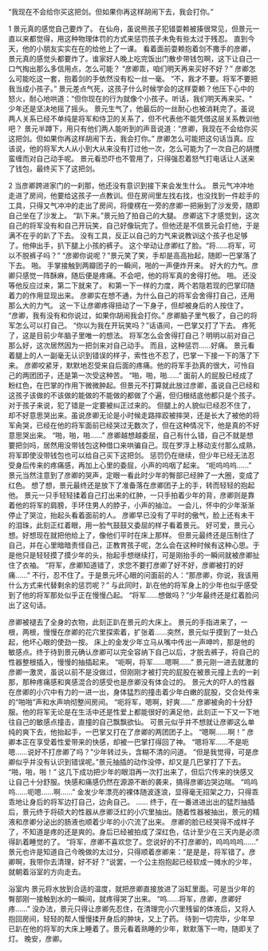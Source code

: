 “我现在不会给你买这把剑。但如果你再这样胡闹下去，我会打你。”

1
景元真的感觉自己要炸了。
在仙舟，虽说熊孩子犯错耍赖被揍很常见，但景元一直以来都觉得，用这种物理体罚的方式来惩罚孩子未免有些太过于残忍。
直到今天，他的小朋友实实在在的给他上了一课。
看着面前耍赖抱着剑不撒手的彦卿，景元真的感觉头都要炸了。谁家好人晚上吃完饭出门散步带钱包啊，这下让自己一口气掏出那么多信用点，怎么可能？
“彦卿乖，咱们明天再来买好不好？”
彦卿怎么可能吃这一套，抱着剑的手依然没有松一丝一毫。
“不，我才不要。将军不要把我当成小孩子。”
景元差点气死，这孩子什么时候学会的这样耍赖？他压下心中的怒火，耐心地哄道：“但你现在的行为就像个小孩子。听话，我们明天再来买。“
少年还是坚决地摇了摇头。
景元生气了，他最后的一丝耐心也被消耗完了。虽说两人关系已经不单纯是将军和侍卫的关系了，但不代表他不能凭借这层关系教训他吧？
景元半蹲下，用只有他们两人能听到的声音说道：“彦卿，我现在不会给你买这把剑。但如果你再这样胡闹下去，我会打你。”
彦卿怎么可能把这句话当真。应该说，他的将军大人从小到大从来没有打过他一次，怎么可能为了一次自己的胡搅蛮缠而对自己动手呢。
景元看恐吓也不管用了，只得强忍着怒气打电话让人送来了钱包，最终买下了这把剑。

2
当彦卿跨进家门的一刹那，他还没有意识到接下来会发生什么。
景元气冲冲地走进了房间，他要给这孩子一点教训。但在房间里左找右找，也没找到一件趁手的工具，只得又气冲冲的走出了房间，将傻楞在一旁的彦卿一把揪到了沙发旁，随即自己坐在了沙发上。
“趴下来。”景元拍了拍自己的大腿。
彦卿这下才感觉到，这次自己的将军没有和自己开玩笑，自己好像玩完了。但他还是不信景元会打他，于是满不在乎的趴了下去。
没有工具，反正以自己的力气来说教训这个孩子也足够了。他伸出手，扒下腿上小孩的裤子。
这个举动让彦卿红了脸。“将……将军，可以不脱裤子吗？”
“彦卿你说呢？”景元笑了笑，手却是高高抬起，随即一巴掌落了下去。
啪。
手掌接触到两瓣团子的一瞬间，啪的一声便炸开来。
好大的力气。彦卿只感觉一阵酥麻，随后便是疼痛。不会吧，他的将军真的舍得打他。
啪。
还没等他反应过来，第二下就来了。
和第一下一样的力度，两个若隐若现的巴掌印随着力的作用显现出来。
彦卿实在想不通，为什么自己的将军会舍得打自己，还用那么大的力气。
这一下让彦卿疼得扭动了一下身子，但却被身后的人按住了。
“彦卿，我有没有和你说过，如果你胡闹我会打你。”
彦卿脑子里气极了，自己的将军怎么可以打自己。
“你以为我在开玩笑吗？”话语间，一巴掌又打了下去。
疼死了，这是目前少年脑子里唯一的想法。
将军怎么会舍得打自己？明明以前对自己那么好，这次居然因为一把剑来对自己动手。
而且，这种惩罚……好痛。
景元看着腿上的人一副毫无认识到错误的样子，索性也不忍了，巴掌一下接一下的落了下来。
彦卿咬紧牙，默默地忍受来自后面的疼痛。他的将军手劲真的很大，可怜自己的两团团子，还是第一次受这种苦。
“啪，啪，啪……”
面前人的屁股已经成了粉红色，在巴掌的作用下微微肿起。但景元不打算就此放过彦卿，虽说自己已经和这孩子该做的不该做的能做的不能做的都做了个遍，但归根结底他都只是个孩子。对于孩子来说，犯了错是一定要被纠正过来的。
但腿上的人貌似已经忍不住了，却不好意思哭出来。虽说彦卿无论是小时候走路摔跤被摔哭，还是长大了被他的将军肏哭，已经在他的将军面前已经哭过无数次了，但在这种情况下，他是真的不好意思哭出来。
“啪，啪，啪……”
彦卿越想越委屈，自己有什么错，自己不就是想要把剑吗，居然用没带钱包这种借口来哄骗自己。现在罗浮上移动支付那么成熟，将军即使没带钱包也可以给自己买下这把剑。
惩罚仍在继续，但少年已经无法忍受身后传来的疼痛感，再加上心里的委屈，小声的呜咽了起来。
“呃呜呜呜……”
景元当然注意到了彦卿的哭声，定眼一看此时少年的臀部已经肿了一大圈，变成了红色。
想了想，景元最终还是放下了准备落在彦卿团子上的手，转而轻轻的抱起他。
景元一只手轻轻揉着自己打出来的红肿，一只手拍着少年的背，彦卿则是靠着他的将军的肩膀，手环住男人的脖子，小声的抽泣。
一会儿，怀中的少年渐渐停止了哭泣，抬起头看着面前的人。
彦卿早已没有了平时的傲气，脸上还有未干的泪珠，此刻正红着眼，用一脸气鼓鼓又委屈的样子看着景元。
好可爱，景元心想。好想现在就把他给上了，像他们平时在床上那样。
但景元最终还是压制住了自己，并在心里暗暗责怪自己，正教育孩子呢，怎么会在这种时候有这种心思。于是他只是轻轻摸了摸少年的头，抬起手想继续打，可是刚抬手的一瞬间就被彦卿扯住了衣袖。
“将军，彦卿知道错了，求您不要打彦卿了好不好，彦卿被打的好痛……”
不行，忍不住了。于是景元坏心眼的问面前的人：“那彦卿，你说，我该用什么方式来代替剩余的惩罚呢？”
与此同时，趴在他的将军身上的少年也似乎感受到了他的将军那处似乎正在慢慢凸起。
“将军……想做吗？”少年最终还是红着脸问出了这句话。

彦卿被褪去了全身的衣物，此刻正趴在景元的大床上。
景元的手指进来了，一根，两根，慢慢在彦卿的花穴里探索着，扩张着……突然，景元似乎摸到了一处凸起，他坏心眼的使劲一按。
床上的金发少年立马从嘴中传出一声呻吟，那是他的敏感点。终于待到景元确认彦卿可以完全容纳下自己以后，才脱去裤子，将自己的性器整根插入，慢慢的抽插起来。
“呃啊，将军……嗯啊……”
景元刚一进去就激的彦卿一激灵，虽说以前不是没做过，但刚刚才被打完的屁股在被景元撞上去的一刹那，那种疼痛感和爽感混合的感受也是彦卿没有体会过的。
景元大的吓人的性器在彦卿的小穴中有力的一进一出，身体猛烈的撞击着少年白嫩的屁股，交合处传来的“啪啪”声和水声响彻整间房间。
“呃将军，嗯啊，好爽……”
彦卿被肏的十分舒服。他的将军无论是在生活中还是性爱上都能很好的满足他，此刻正一下又一下地往自己的敏感点撞击，直撞的自己飘飘欲仙。
可景元似乎并不想就让彦卿这么单纯的爽下去，他抬起手，一巴掌又打在了彦卿的两团团子上。
“嗯啊……啊！”
彦卿本正在享受着性爱带来的快感，却被一巴掌打得回了神。
“嗯将军……不是呃嗯……说好不打彦卿了吗？”少年转过头，含糊不清的问道。
“但是我觉得，可是彦卿似乎并没有认识到错误呢。”景元抽插的动作没停，却又是几巴掌打了下去。
“啪，啪，啪！”
这几下成功把少年的眼泪再一次打出来了，但后穴传来的快感又让自己十分舒服。快感和痛感仍然在源源不断的袭来，搞得彦卿边哭边喘。
“呜呜呜……呃嗯……啊……”
金发少年漂亮的裸体随波逐浪，显得毫无招架之力，只得乖乖地让身后的将军边打自己，边肏自己。
……
终于，在一番进进出出的猛烈抽插后，景元终于将硕大的性器从彦卿泛红的小穴里抽出。随着性器被抽出，景元的精液和彦卿分泌出的肠液也顺着少年的小穴流了出来。
彦卿的脸已经哭得不成样子了，不知道是疼的还是爽的。身后已经被拍成了深红色，估计至少在三天内是必须得趴着睡觉的了。
“将军，彦卿不喜欢您了。您说好的不打彦卿的，呜呜呜呜……”
景元也许是知道自己今晚做的太过分，只得顺着彦卿来：“是是是，将军错了。彦卿啊，我带你去清理，好不好？”说罢，一个公主抱抱起已经软成一摊水的少年，就朝着浴室的方向走去。

浴室内
景元将水放到合适的温度，就把彦卿直接放进了浴缸里面。可是当少年的臀部刚一接触到水的一瞬间，就疼得哭了出来。
“呜……将军，彦卿，彦卿好疼……”
没办法，景元只得让彦卿先忍住，在清理完小穴里残留的体液后，又将人抱回房间，轻轻的帮人慢慢揉开身后的肿块，又上了药。
待到一切完毕，少年早已趴在他的将军的大床上睡着了。景元看着熟睡的少年，默默落下一吻，随即关了灯。
晚安，彦卿。